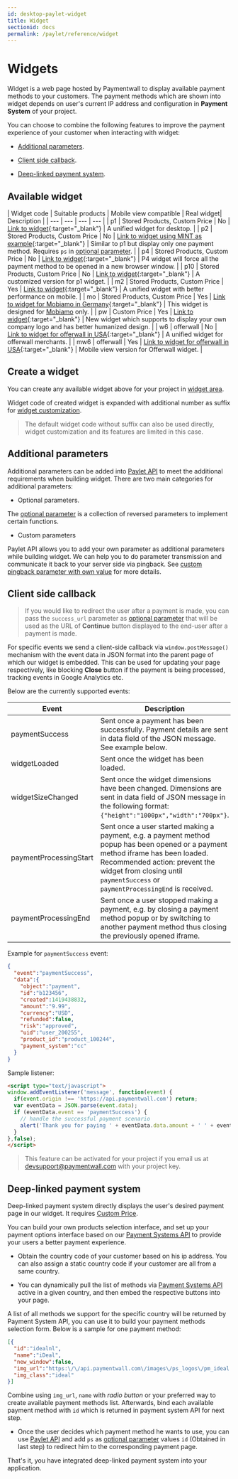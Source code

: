```yaml
---
id: desktop-paylet-widget
title: Widget
sectionid: docs
permalink: /paylet/reference/widget
---
```


# Widgets

Widget is a web page hosted by Paymentwall to display available payment methods to your customers. The payment methods which are shown into widget depends on user's current IP address and configuration in **Payment System** of your project.

You can choose to combine the following features to improve the payment experience of your customer when interacting with widget:

* [Additional parameters](#additional-parameters).

* [Client side callback](#client-side-callback).

* [Deep-linked payment system](#deep-linked-payment-system).

## Available widget

| Widget code | Suitable products | Mobile view compatible | Real widget| Description | 
| --- | --- | --- | --- |
| p1 | Stored Products, Custom Price | No | [Link to widget](https://api.paymentwall.com/api/subscription/?key=cd36b8635c7296dad972a239142c4b84&uid=testuser&widget=p1_1&amount=5&currencyCode=USD&ag_name=Gold+Membership&ag_type=fixed&ag_external_id=pw_t_2017051900001&sign_version=2&sign=afe2fbe4e445ae703259bdb3f0c909f0){:target="_blank"} | A unified widget for desktop. |
| p2 | Stored Products, Custom Price | No | [Link to widget using MINT as example](https://api.paymentwall.com/api/subscription/?key=cd36b8635c7296dad972a239142c4b84&uid=testuser&widget=p2_1&amount=5&currencyCode=USD&ag_name=Gold+Membership&ag_type=fixed&ag_external_id=pw_t_2017051900001&ps=epinpaymentsystem&sign_version=2&sign=f3643252dba6ed194459eea277ed85ba){:target="_blank"} | Similar to p1 but display only one payment method. Requires ```ps``` in [optional parameter](/apis#section-paylet-optional-parameter). |
| p4 | Stored Products, Custom Price | No | [Link to widget](https://api.paymentwall.com/api/subscription/?key=cd36b8635c7296dad972a239142c4b84&uid=testuser&widget=p4_1&amount=5&currencyCode=USD&ag_name=Gold+Membership&ag_type=fixed&ag_external_id=pw_t_2017051900001&sign_version=2&sign=fc715389c5e7b062dbf9eab8e937e98b){:target="_blank"} | P4 widget will force all the payment method to be opened in a new browser window. |
| p10 | Stored Products, Custom Price | No | [Link to widget](https://api.paymentwall.com/api/subscription/?key=cd36b8635c7296dad972a239142c4b84&uid=testuser&widget=p10_1&amount=5&currencyCode=USD&ag_name=Gold+Membership&ag_type=fixed&ag_external_id=pw_t_2017051900001&sign_version=2&sign=9a9ef4412a67bf93ce6d6c3f8d7adfde){:target="_blank"} | A customized version for p1 widget. |
| m2 | Stored Products, Custom Price | Yes | [Link to widget](https://api.paymentwall.com/api/subscription/?key=cd36b8635c7296dad972a239142c4b84&uid=testuser&widget=m2_1&amount=5&currencyCode=USD&ag_name=Gold+Membership&ag_type=fixed&ag_external_id=pw_t_2017051900001&sign_version=2&sign=fa282a71d06752af78b0de3724f80f41){:target="_blank"} | A unified widget with better performance on mobile. |
| mo | Stored Products, Custom Price | Yes | [Link to widget for Mobiamo in Germany](https://api.paymentwall.com/api/ps/?key=7f37fa10dcc9ce39ea133ba24b76e748&uid=testuser&widget=mo1_1&vc=Coins&country_code=DE&sign_version=2&sign=ed3a0a3aecdf33628427f7ea5596672f){:target="_blank"} |  This widget is designed for [Mobiamo](/payments/direct/mobiamo-home) only. |
| pw | Custom Price | Yes | [Link to widget](https://api.paymentwall.com/api/subscription/?key=cd36b8635c7296dad972a239142c4b84&uid=user40012&widget=pw_1&amount=0.99&currencyCode=USD&ag_name=Gold+Membership&ag_type=fixed&ag_external_id=pw_t_2017051900001&sign_version=2&sign=0802bcbf5754b056458d4036fca74d24){:target="_blank"} | New widget which supports to display your own company logo and has better humanized design. |
| w6 | offerwall | No | [Link to widget for offerwall in USA](https://api.paymentwall.com/api/?key=7f37fa10dcc9ce39ea133ba24b76e748&uid=paymentwall&widget=w6&vc=Coins&country_code=US&sign_version=2&sign=24dcd7346bae3d78dd75c7b5c44adae3){:target="_blank"} | A unified widget for offerwall merchants. |
| mw6 | offerwall | Yes | [Link to widget for offerwall in USA](https://api.paymentwall.com/api/?key=7f37fa10dcc9ce39ea133ba24b76e748&uid=paymentwall&widget=mw6&vc=Coins&country_code=US&sign_version=2&sign=abfd58e6e3db8377ff11de3cf5dca13b){:target="_blank"} | Mobile view version for Offerwall widget. |

## Create a widget

You can create any available widget above for your project in [widget area](https://api.paymentwall.com/developers/widget/). 

Widget code of created widget is expanded with additional number as suffix for [widget customization](/paylet/widget/reference#customization). 

> The default widget code without suffix can also be used directly, widget customization and its features are limited in this case.


## Additional parameters

Additional parameters can be added into [Paylet API](/apis#section-paylet-stored) to meet the additional requirements when building widget. There are two main categories for additional parameters:

* Optional parameters.

The [optional parameter](/apis#section-paylet-optional-parameter) is a collection of reversed parameters to implement certain functions. 

* Custom parameters

Paylet API allows you to add your own parameter as additional parameters while building widget. We can help you to do parameter transmission and communicate it back to your server side via pingback. See [custom pingback parameter with own value](/pingback-custom-parameters#parameter-with-own-value) for more details.

## Client side callback

> If you would like to redirect the user after a payment is made, you can pass the ```success_url``` parameter as [optional parameter](/apis#section-paylet-optional-parameter) that will be used as the URL of **Continue** button displayed to the end-user after a payment is made.

For specific events we send a client-side callback via ```window.postMessage()``` mechanism with the event data in JSON format into the parent page of which our widget is embedded. This can be used for updating your page respectively, like blocking **Close** button if the payment is being processed, tracking events in Google Analytics etc. 

Below are the currently supported events:

|Event|Description|
|---|---|
|paymentSuccess|Sent once a payment has been successfully. Payment details are sent in data field of the JSON message. See example below. |
|widgetLoaded|Sent once the widget has been loaded.|
|widgetSizeChanged|Sent once the widget dimensions have been changed. Dimensions are sent in data field of JSON message in the following format: ```{"height":"1000px","width":"700px"}```.|
|paymentProcessingStart|Sent once a user started making a payment, e.g. a payment method popup has been opened or a payment method iframe has been loaded. Recommended action: prevent the widget from closing until ```paymentSuccess``` or ```paymentProcessingEnd``` is received.|
|paymentProcessingEnd|Sent once a user stopped making a payment, e.g. by closing a payment method popup or by switching to another payment method thus closing the previously opened iframe.|

Example for ```paymentSuccess``` event:

```json
{
  "event":"paymentSuccess",
  "data":{
    "object":"payment",
    "id":"b123456",
    "created":1419438832,
    "amount":"9.99",
    "currency":"USD",
    "refunded":false,
    "risk":"approved",
    "uid":"user_200255",
    "product_id":"product_100244",
    "payment_system":"cc"
  }
}
```

Sample listener:

```html
<script type="text/javascript">
window.addEventListener('message', function(event) {
  if(event.origin !== 'https://api.paymentwall.com') return;
  var eventData = JSON.parse(event.data);
  if (eventData.event == 'paymentSuccess') {
    // handle the successful payment scenario
    alert('Thank you for paying ' + eventData.data.amount + ' ' + eventData.data.currency);
  }
},false);
</script>
```

> This feature can be activated for your project if you email us at [devsupport@paymentwall.com](mailto:devsupport@paymentwall.com) with your project key.

## Deep-linked payment system

Deep-linked payment system directly displays the user's desired payment page in our widget. It requires [Custom Price](/payments/checkout-home). 

You can build your own products selection interface, and set up your payment options interface based on our [Payment Systems API](/apis#section-tools-payment-systems) to provide your users a better payment experience.

* Obtain the country code of your customer based on his ip address. You can also assign a static country code if your customer are all from a same country.

* You can dynamically pull the list of methods via [Payment Systems API](/apis#section-tools-payment-systems) active in a given country, and then embed the respective buttons into your page. 

A list of all methods we support for the specific country will be returned by Payment System API, you can use it to build your payment methods selection form. Below is a sample for one payment method:

```json
[{
  "id":"idealnl",
  "name":"iDeal",
  "new_window":false,
  "img_url":"https:\/\/api.paymentwall.com\/images\/ps_logos\/pm_ideal.png",
  "img_class":"ideal"
}]
```

Combine using  ```img_url```, ```name``` with *radio button* or your preferred way to create available payment methods list. Afterwards, bind each available payment method with ```id``` which is returned in payment system API for next step.

* Once the user decides which payment method he wants to use, you can use [Paylet API](/apis#section-paylet-custom) and add ```ps``` as [optional parameter](/apis#section-paylet-optional-parameter) values ```id``` (Obtained in last step) to redirect him to the corresponding payment page.

That's it, you have integrated deep-linked payment system into your application.
